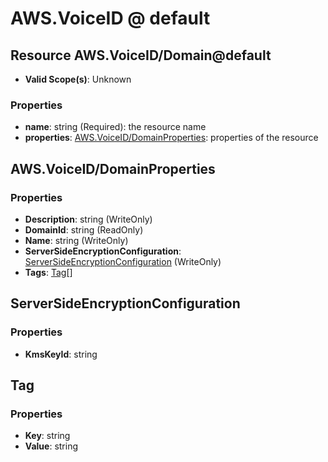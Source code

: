 # AWS.VoiceID @ default

## Resource AWS.VoiceID/Domain@default
* **Valid Scope(s)**: Unknown
### Properties
* **name**: string (Required): the resource name
* **properties**: [AWS.VoiceID/DomainProperties](#awsvoiceiddomainproperties): properties of the resource

## AWS.VoiceID/DomainProperties
### Properties
* **Description**: string (WriteOnly)
* **DomainId**: string (ReadOnly)
* **Name**: string (WriteOnly)
* **ServerSideEncryptionConfiguration**: [ServerSideEncryptionConfiguration](#serversideencryptionconfiguration) (WriteOnly)
* **Tags**: [Tag](#tag)[]

## ServerSideEncryptionConfiguration
### Properties
* **KmsKeyId**: string

## Tag
### Properties
* **Key**: string
* **Value**: string


